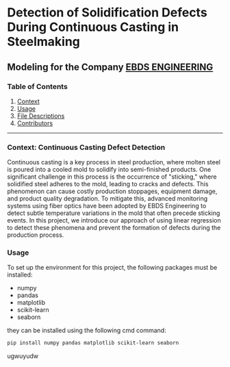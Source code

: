 # Detection of Solidification Defects During Continuous Casting in Steelmaking  
## Modeling for the Company [EBDS ENGINEERING](https://be.linkedin.com/company/ebds-engineering)

### Table of Contents  
1. [Context](#context)  
2. [Usage](#usage)  
3. [File Descriptions](#file-descriptions)  
4. [Contributors](#contributors)  

---

### Context: Continuous Casting Defect Detection
Continuous casting is a key process in steel production, where molten steel is poured into a cooled mold to solidify into semi-finished products. One significant challenge in this process is the occurrence of "sticking," where solidified steel adheres to the mold, leading to cracks and defects. This phenomenon can cause costly production stoppages, equipment damage, and product quality degradation. To mitigate this, advanced monitoring systems using fiber optics have been adopted by EBDS Engineering to detect subtle temperature variations in the mold that often precede sticking events. In this project, we introduce our approach of using linear regression to detect these phenomena and prevent the formation of defects during the production process.


### Usage  
To set up the environment for this project, the following packages must be installed:  
* numpy
* pandas
* matplotlib
* scikit-learn
* seaborn

they can be installed using the following cmd command:
```bash
pip install numpy pandas matplotlib scikit-learn seaborn
```

ugwuyudw


